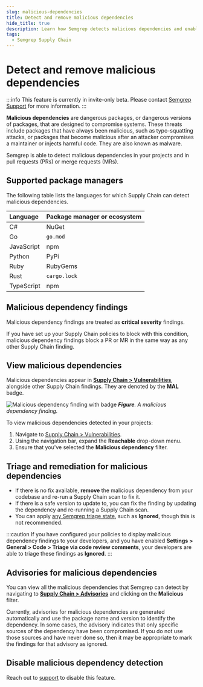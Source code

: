 ```yaml
---
slug: malicious-dependencies
title: Detect and remove malicious dependencies
hide_title: true
description: Learn how Semgrep detects malicious dependencies and enable malicious dependency detection in your Supply Chain scans.
tags:
  - Semgrep Supply Chain
---
```


# Detect and remove malicious dependencies

:::info
This feature is currently in invite-only beta. Please contact [Semgrep Support](/support) for more information.
:::

**Malicious dependencies** are dangerous packages, or dangerous versions of packages, that are designed to compromise systems. These threats include packages that have always been malicious, such as typo-squatting attacks, or packages that become malicious after an attacker compromises a maintainer or injects harmful code. They are also known as malware.

Semgrep is able to detect malicious dependencies in your projects and in pull requests (PRs) or merge requests (MRs).

## Supported package managers

The following table lists the languages for which Supply Chain can detect malicious dependencies.

| Language | Package manager or ecosystem |
| :---- | :---- |
| C\# | NuGet |
| Go | `go.mod` |
| JavaScript | npm |
| Python | PyPi |
| Ruby | RubyGems |
| Rust | `cargo.lock` |
| TypeScript | npm |

<!--
| Dart | Pub | 
| Elixir | Hex | 
| Java | Maven | 
| Scala | Maven | 
| Swift | SwiftPM | 
| PHP | \-- | 
-->

## Malicious dependency findings

Malicious dependency findings are treated as **critical severity** findings.

If you have set up your Supply Chain policies to block with this condition, malicious dependency findings block a PR or MR in the same way as any other Supply Chain finding.

<!--  No way to do this currently
## Enable or disable malicious dependency detection

1. Click Settings \> …
-->

## View malicious dependencies

Malicious dependencies appear in [**Supply Chain > Vulnerabilities**](https://semgrep.dev/orgs/-/supply-chain/vulnerabilities?primary=true&tab=open&last_opened=All+time), alongside other Supply Chain findings. They are denoted by the **MAL** badge.

![Malicious dependency finding with badge](/img/findings-maldeps.png)
_**Figure**. A malicious dependency finding._

To view malicious dependencies detected in your projects:
1. Navigate to [Supply Chain > Vulnerabilities](https://semgrep.dev/orgs/-/supply-chain/vulnerabilities).
2. Using the navigation bar, expand the **Reachable** drop-down menu.
3. Ensure that you've selected the **Malicious dependency** filter.

## Triage and remediation for malicious dependencies

- If there is no fix available, **remove** the malicious dependency from your codebase and re-run a Supply Chain scan to fix it.
- If there is a safe version to update to, you can fix the finding by updating the dependency and re-running a Supply Chain scan.
- You can apply [any Semgrep triage state](/semgrep-supply-chain/triage-and-remediation#ignore-findings), such as **Ignored**, though this is not recommended.

:::caution
If you have configured your policies to display malicious dependency findings to your developers, and you have enabled **Settings > General > Code > Triage via code review comments**, your developers are able to triage these findings as **Ignored**.
:::

## Advisories for malicious dependencies

You can view all the malicious dependencies that Semgrep can detect by navigating to [**Supply Chain > Advisories**](https://semgrep.dev/orgs/-/supply-chain/advisories) and clicking on the **<i class="fa-solid fa-square-check"></i> Malicious** filter.

Currently, advisories for malicious dependencies are generated automatically and use the package name and version to identify the dependency. In some cases, the advisory indicates that only specific sources of the dependency have been compromised. If you do not use those sources and have never done so, then it may be appropriate to mark the findings for that advisory as ignored.

## Disable malicious dependency detection

Reach out to [support](/support) to disable this feature.

